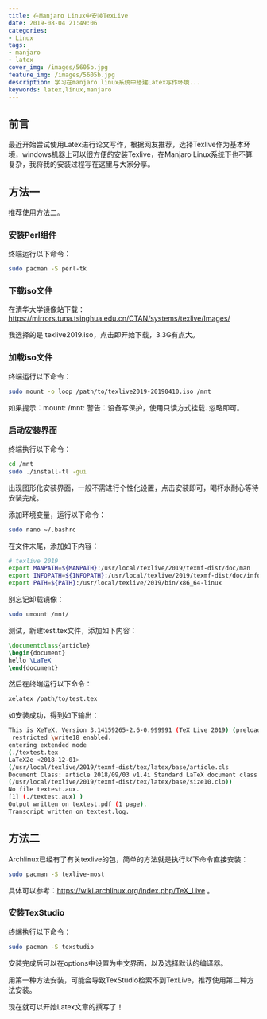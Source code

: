 ```yaml
---
title: 在Manjaro Linux中安装TexLive
date: 2019-08-04 21:49:06
categories: 
- Linux
tags:
- manjaro
- latex
cover_img: /images/5605b.jpg
feature_img: /images/5605b.jpg
description: 学习在manjaro linux系统中搭建Latex写作环境...
keywords: latex,linux,manjaro
---
```


## 前言

最近开始尝试使用Latex进行论文写作，根据网友推荐，选择Texlive作为基本环境，windows机器上可以很方便的安装Texlive，在Manjaro Linux系统下也不算复杂，我将我的安装过程写在这里与大家分享。

## 方法一

推荐使用方法二。

### 安装Perl组件

终端运行以下命令：

```bash
sudo pacman -S perl-tk
```

### 下载iso文件

在清华大学镜像站下载：https://mirrors.tuna.tsinghua.edu.cn/CTAN/systems/texlive/Images/ 

我选择的是 texlive2019.iso，点击即开始下载，3.3G有点大。

### 加载iso文件

终端运行以下命令：

```bash
sudo mount -o loop /path/to/texlive2019-20190410.iso /mnt
```

如果提示：mount: /mnt: 警告：设备写保护，使用只读方式挂载. 忽略即可。

### 启动安装界面

终端执行以下命令：

```bash
cd /mnt
sudo ./install-tl -gui
```

出现图形化安装界面，一般不需进行个性化设置，点击安装即可，喝杯水耐心等待安装完成。

添加环境变量，运行以下命令：

```bash
sudo nano ~/.bashrc
```

在文件末尾，添加如下内容：

```bash
# texlive 2019
export MANPATH=${MANPATH}:/usr/local/texlive/2019/texmf-dist/doc/man
export INFOPATH=${INFOPATH}:/usr/local/texlive/2019/texmf-dist/doc/info
export PATH=${PATH}:/usr/local/texlive/2019/bin/x86_64-linux
```

别忘记卸载镜像：

```bash
sudo umount /mnt/
```

测试，新建test.tex文件，添加如下内容：

```latex
\documentclass{article}
\begin{document}
hello \LaTeX
\end{document}
```

然后在终端运行以下命令：

```bash
xelatex /path/to/test.tex
```

如安装成功，得到如下输出：

```bash
This is XeTeX, Version 3.14159265-2.6-0.999991 (TeX Live 2019) (preloaded format=xelatex)
 restricted \write18 enabled.
entering extended mode
(./textest.tex
LaTeX2e <2018-12-01>
(/usr/local/texlive/2019/texmf-dist/tex/latex/base/article.cls
Document Class: article 2018/09/03 v1.4i Standard LaTeX document class
(/usr/local/texlive/2019/texmf-dist/tex/latex/base/size10.clo))
No file textest.aux.
[1] (./textest.aux) )
Output written on textest.pdf (1 page).
Transcript written on textest.log.
```

## 方法二

Archlinux已经有了有关texlive的包，简单的方法就是执行以下命令直接安装：

```bash
sudo pacman -S texlive-most
```

具体可以参考：https://wiki.archlinux.org/index.php/TeX_Live 。

### 安装TexStudio

终端执行以下命令：

```bash
sudo pacman -S texstudio
```

安装完成后可以在options中设置为中文界面，以及选择默认的编译器。

用第一种方法安装，可能会导致TexStudio检索不到TexLive，推荐使用第二种方法安装。

现在就可以开始Latex文章的撰写了！
